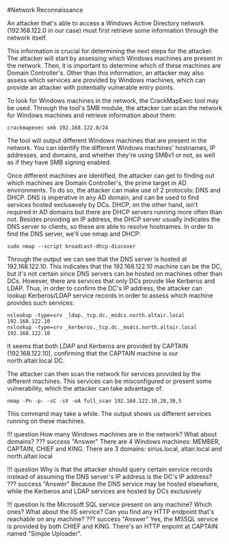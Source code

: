 #Network Reconnaissance

An attacker that's able to access a Windows Active Directory network (192.168.122.0 in our case) must first retrieve some information through the network itself.

This information is crucial for determining the next steps for the attacker. The attacker will start by assessing which Windows machines are present in the network. Then, it is important to determine which of these machines are Domain Controller's. Other than this information, an attacker may also assess which services are provided by Windows machines, which can provide an attacker with potentially vulnerable entry points.

To look for Windows machines in the network, the CrackMapExec tool may be used. Through the tool's SMB module, the attacker can scan the network for Windows machines and retrieve information about them:

```
crackmapexec smb 192.168.122.0/24

```

The tool will output different Windows machines that are present in the network. You can identify the different Windows machines' hostnames, IP addresses, and domains, and whether they're using SMBv1 or not, as well as if they have SMB signing enabled.

Once different machines are identified, the attacker can get to finding out which machines are Domain Controller's, the prime target in AD environments. To do so, the attacker can make use of 2 protocols: DNS and DHCP. DNS is imperative in any AD domain, and can be used to find services hosted exclusevely by DCs. DHCP, on the other hand, isn't required in AD domains but there are DHCP servers running more often than not. Besides providing an IP address, the DHCP server usually indicates the DNS server to clients, so these are able to resolve hostnames. In order to find the DNS server, we'll use nmap and DHCP:

```
sudo nmap --script broadcast-dhcp-discover
```
Through the output we can see that the DNS server is hosted at 192.168.122.10. This indicates that the 192.168.122.10 machine can be the DC, but it's not certain since DNS servers can be hosted on machines other than DCs. However, there are services that only DCs provide like Kerberos and LDAP. Thus, in order to confirm the DC's IP address, the attacker can lookup Kerberos/LDAP service records in order to assess which machine provides such services:

```
nslookup -type=srv _ldap._tcp.dc._msdcs.north.altair.local 192.168.122.10
nslookup -type=srv _kerberos._tcp.dc._msdcs.north.altair.local 192.168.122.10
```

It seems that both LDAP and Kerberos are provided by CAPTAIN (192.168.122.10), confirming that the CAPTAIN machine is our north.altair.local DC.

The attacker can then scan the network for services provided by the different machines. This services can be misconfigured or present some vulnerability, which the attacker can take advantage of.

```
nmap -Pn -p- -sC -sV -oA full_scan 192.168.122.10,20,30,5
```

This command may take a while. The output shows us different services running on these machines.

!!! question
    How many Windows machines are in the network? What about domains?
??? success "Answer"
    There are 4 Windows machines: MEMBER, CAPTAIN, CHIEF and KING. There are 3 domains: sirius.local, altair.local and north.altair.local

!!! question
    Why is that the attacker should query certain service records instead of assuming the DNS server's IP address is the DC's IP address?
??? success "Answer"
    Because the DNS service may be hosted elsewhere, while the Kerberos and LDAP services are hosted by DCs exclusively

!!! question
    Is the Microsoft SQL service present on any machine? Which ones? What about the IIS service? Can you find any HTTP endpoint that's reachable on any machine?
??? success "Answer"
    Yes, the MSSQL service is provided by both CHIEF and KING. There's an HTTP enpoint at CAPTAIN named "Simple Uploader".